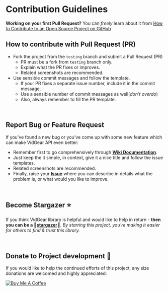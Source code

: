 # Contribution Guidelines

**Working on your first Pull Request?** You can *freely* learn about it from [How to Contribute to an Open Source Project on GitHub][PR]

## How to contribute with Pull Request (PR)

* Fork the project from the `testing` branch and submit a Pull Request (PR)
  * PR must be a fork from `testing` branch only.
  * Explain what the PR fixes or improves.
  * Related screenshots are recommended.
* Use sensible commit messages and follow the template.
  * If your PR fixes a separate issue number, include it in the commit message.
  * Use a sensible number of commit messages as well(_don't overdo_)
  * Also, always remember to fill the PR template.

&nbsp; 

## Report Bug or Feature Request

If you've found a new  bug or you've come up with some new feature which can make VidGear API even better: 
* Remember first to go comprehensively through [**Wiki Documentation**][wiki]. 
* Just keep the it simple, in context, give it a nice title and follow the issue templates.
* Related screenshots are recommended.
* Finally, raise your [**Issue**](https://github.com/abhiTronix/vidgear/issues/new) where you can describe in details what the problem is, or what would you like to improve. 

&nbsp; 

## Become Stargazer :star:

If you think VidGear library is helpful and would like to help in return - **then you can be a :star2:[stargazer](https://github.com/abhiTronix/vidgear/stargazers):star2:**. _By starring this project, you're making it easier for others to find & trust this library._

&nbsp;

## Donate to Project development :heart_decoration:

If you would like to help the continued efforts of this project, any size donations are welcomed and highly appreciated:

[![Buy Me A Coffee][Coffee-badge]][coffee]

<!--
Internal URLs
-->
[Coffee-badge]:https://abhitronix.github.io/img/vidgear/orange_img.png
[coffee]:https://www.buymeacoffee.com/2twOXFvlA
[wiki]:https://github.com/abhiTronix/vidgear/wiki
[PR]: https://egghead.io/series/how-to-contribute-to-an-open-source-project-on-github
